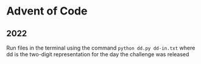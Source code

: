 # Advent of Code

## 2022
Run files in the terminal using the command
`python dd.py dd-in.txt`
where dd is the two-digit representation for the day the challenge was released
